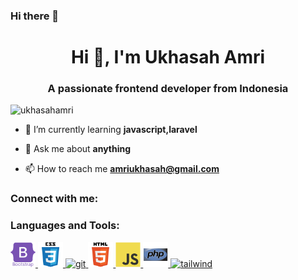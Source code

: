 ### Hi there 👋

<h1 align="center">Hi 👋, I'm Ukhasah Amri</h1>
<h3 align="center">A passionate frontend developer from Indonesia</h3>
<img align="right" width="400" src="https://camo.githubusercontent.com/41a2d39cb5918c682de0bf1a1eb19b1d87fff3efcce9ef1d6be1328395ff90d2/68747470733a2f2f64616b73687961746563686e6f6c6f67792e636f6d2f77702d636f6e74656e742f75706c6f6164732f323032312f30382f33393939382d7765622d646576656c6f706d656e742e676966" alt="">

<p align="left"> <img src="https://komarev.com/ghpvc/?username=ukhasahamri&label=Profile%20views&color=0e75b6&style=flat" alt="ukhasahamri" /> </p>

- 🌱 I’m currently learning **javascript,laravel**

- 💬 Ask me about **anything**

- 📫 How to reach me **amriukhasah@gmail.com**

<h3 align="left">Connect with me:</h3>
<p align="left">
</p>

<h3 align="left">Languages and Tools:</h3>
<p align="left"> <a href="https://getbootstrap.com" target="_blank" rel="noreferrer"> <img src="https://raw.githubusercontent.com/devicons/devicon/master/icons/bootstrap/bootstrap-plain-wordmark.svg" alt="bootstrap" width="40" height="40"/> </a> <a href="https://www.w3schools.com/css/" target="_blank" rel="noreferrer"> <img src="https://raw.githubusercontent.com/devicons/devicon/master/icons/css3/css3-original-wordmark.svg" alt="css3" width="40" height="40"/> </a> <a href="https://git-scm.com/" target="_blank" rel="noreferrer"> <img src="https://www.vectorlogo.zone/logos/git-scm/git-scm-icon.svg" alt="git" width="40" height="40"/> </a> <a href="https://www.w3.org/html/" target="_blank" rel="noreferrer"> <img src="https://raw.githubusercontent.com/devicons/devicon/master/icons/html5/html5-original-wordmark.svg" alt="html5" width="40" height="40"/> </a> <a href="https://developer.mozilla.org/en-US/docs/Web/JavaScript" target="_blank" rel="noreferrer"> <img src="https://raw.githubusercontent.com/devicons/devicon/master/icons/javascript/javascript-original.svg" alt="javascript" width="40" height="40"/> </a> <a href="https://www.php.net" target="_blank" rel="noreferrer"> <img src="https://raw.githubusercontent.com/devicons/devicon/master/icons/php/php-original.svg" alt="php" width="40" height="40"/> </a> <a href="https://tailwindcss.com/" target="_blank" rel="noreferrer"> <img src="https://www.vectorlogo.zone/logos/tailwindcss/tailwindcss-icon.svg" alt="tailwind" width="40" height="40"/> </a> </p>



